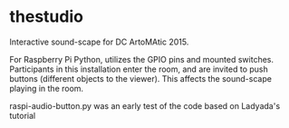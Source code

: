 # thestudio
Interactive sound-scape for DC ArtoMAtic 2015. 

For Raspberry Pi Python, utilizes the GPIO pins and mounted switches. Participants in this installation enter the room, and are invited to push buttons (different objects to the viewer). This affects the sound-scape playing in the room.


raspi-audio-button.py was an early test of the code based on Ladyada's tutorial
